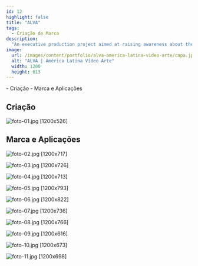 ```yaml
---
id: 12
highlight: false
title: "ALVA"
tags:
  - Criação de Marca
description:
  "An executive production project aimed at raising awareness about the importance of traffic safety."
image:
  url: /images/content/portfolio/alva-america-latina-video-arte/capa.jpg
  alt: "ALVA | América Latina Vídeo Arte"
  width: 1200
  height: 613
---
```

<Titulo subtitulo="América Latina Vídeo Arte"/>

<Tags />

<RedesSociais />

<IconeCompartilhar />

<ImagemPrincipal />

<Toc>
- Criação
- Marca e Aplicações
</Toc>

## Criação

![foto-01.jpg [1200x526] ](/images/content/portfolio/alva-america-latina-video-arte/foto-01.jpg)

## Marca e Aplicações

![foto-02.jpg [1200x717] ](/images/content/portfolio/alva-america-latina-video-arte/foto-02.jpg)

![foto-03.jpg [1200x726] ](/images/content/portfolio/alva-america-latina-video-arte/foto-03.jpg)

![foto-04.jpg [1200x713] ](/images/content/portfolio/alva-america-latina-video-arte/foto-04.jpg)

![foto-05.jpg [1200x793] ](/images/content/portfolio/alva-america-latina-video-arte/foto-05.jpg)

![foto-06.jpg [1200x822] ](/images/content/portfolio/alva-america-latina-video-arte/foto-06.jpg)

![foto-07.jpg [1200x736] ](/images/content/portfolio/alva-america-latina-video-arte/foto-07.jpg)

![foto-08.jpg [1200x766] ](/images/content/portfolio/alva-america-latina-video-arte/foto-08.jpg)

![foto-09.jpg [1200x616] ](/images/content/portfolio/alva-america-latina-video-arte/foto-09.jpg)

![foto-10.jpg [1200x673] ](/images/content/portfolio/alva-america-latina-video-arte/foto-10.jpg)

![foto-11.jpg [1200x698] ](/images/content/portfolio/alva-america-latina-video-arte/foto-11.jpg)

<BotaoCompartilhar />

<Espaco altura="40px" />
